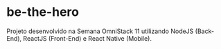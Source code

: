 # be-the-hero
Projeto desenvolvido na Semana OmniStack 11 utilizando NodeJS (Back-End), ReactJS (Front-End) e React Native (Mobile).
